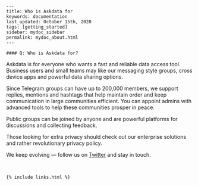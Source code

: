 
    ---
    title: Who is Askdata for
    keywords: documentation
    last_updated: October 15th, 2020
    tags: [getting_started]
    sidebar: mydoc_sidebar
    permalink: mydoc_about.html
    ---

    #### Q: Who is Askdata for?

Askdata is for everyone who wants a fast and reliable data access tool. Business users and small teams may like our messaging style groups, cross device apps and powerful data sharing options.

Since Telegram groups can have up to 200,000 members, we support replies, mentions and hashtags that help maintain order and keep communication in large communities efficient. You can appoint admins with advanced tools to help these communities prosper in peace. 

Public groups can be joined by anyone and are powerful platforms for discussions and collecting feedback.

Those looking for extra privacy should check out our enterprise solutions and rather revolutionary privacy policy. 

We keep evolving — follow us on [Twitter](https://twitter.com/askdata_inc) and stay in touch.

‍



    {% include links.html %}

    